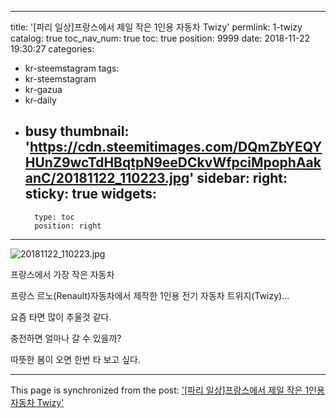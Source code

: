 
---
title: '[파리 일상]프랑스에서 제일 작은 1인용 자동차 Twizy'
permlink: 1-twizy
catalog: true
toc_nav_num: true
toc: true
position: 9999
date: 2018-11-22 19:30:27
categories:
- kr-steemstagram
tags:
- kr-steemstagram
- kr-gazua
- kr-daily
- busy
thumbnail: 'https://cdn.steemitimages.com/DQmZbYEQYHUnZ9wcTdHBqtpN9eeDCkvWfpciMpophAakanC/20181122_110223.jpg'
sidebar:
    right:
        sticky: true
widgets:
    -
        type: toc
        position: right
---


![20181122_110223.jpg](https://cdn.steemitimages.com/DQmZbYEQYHUnZ9wcTdHBqtpN9eeDCkvWfpciMpophAakanC/20181122_110223.jpg)

프랑스에서 가장 작은 자동차

프랑스 르노(Renault)자동차에서 제작한 1인용 전기 자동차 트위지(Twizy)...

요즘 타면 많이 추울것 같다.

충전하면 얼마나 갈 수 있을까?

따뜻한 봄이 오면 한번 타 보고 싶다.

- - -

This page is synchronized from the post: ['[파리 일상]프랑스에서 제일 작은 1인용 자동차 Twizy'](https://steemit.com/@parisfoodhunter/1-twizy)

